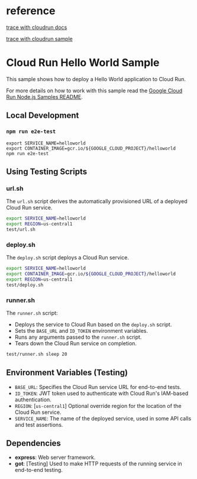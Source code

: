 # reference

[trace with cloudrun docs](https://cloud.google.com/run/docs/tutorials/custom-metrics-opentelemetry-sidecar)

[trace with cloudrun sample](https://github.com/GoogleCloudPlatform/opentelemetry-cloud-run/)

# Cloud Run Hello World Sample

This sample shows how to deploy a Hello World application to Cloud Run.

For more details on how to work with this sample read the [Google Cloud Run Node.js Samples README](https://github.com/GoogleCloudPlatform/nodejs-docs-samples/tree/main/run).

## Local Development

### `npm run e2e-test`

```
export SERVICE_NAME=helloworld
export CONTAINER_IMAGE=gcr.io/${GOOGLE_CLOUD_PROJECT}/helloworld
npm run e2e-test
```

## Using Testing Scripts

### url.sh

The `url.sh` script derives the automatically provisioned URL of a deployed
Cloud Run service.

```sh
export SERVICE_NAME=helloworld
export REGION=us-central1
test/url.sh
```

### deploy.sh

The `deploy.sh` script deploys a Cloud Run service.

```sh
export SERVICE_NAME=helloworld
export CONTAINER_IMAGE=gcr.io/${GOOGLE_CLOUD_PROJECT}/helloworld
export REGION=us-central1
test/deploy.sh
```

### runner.sh

The `runner.sh` script:

* Deploys the service to Cloud Run based on the `deploy.sh` script.
* Sets the `BASE_URL` and `ID_TOKEN` environment variables.
* Runs any arguments passed to the `runner.sh` script.
* Tears down the Cloud Run service on completion.

```sh
test/runner.sh sleep 20
```

## Environment Variables (Testing)

* `BASE_URL`: Specifies the Cloud Run service URL for end-to-end tests.
* `ID_TOKEN`: JWT token used to authenticate with Cloud Run's IAM-based authentication.
* `REGION`: [`us-central1`] Optional override region for the location of the Cloud Run service.
* `SERVICE_NAME`: The name of the deployed service, used in some API calls and test assertions.

## Dependencies

* **express**: Web server framework.
* **got**: [Testing] Used to make HTTP requests of the running service in end-to-end testing.
